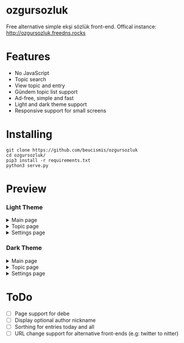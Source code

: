 # ozgursozluk
Free alternative simple ekşi sözlük front-end. Offical instance: http://ozgursozluk.freedns.rocks

# Features
- No JavaScript
- Topic search
- View topic and entry
- Gündem topic list support
- Ad-free, simple and fast
- Light and dark theme support
- Responsive support for small screens

# Installing
```
git clone https://github.com/beucismis/ozgursozluk
cd ozgursozluk/
pip3 install -r requirements.txt
python3 serve.py
```

# Preview

### Light Theme
<details>
    <summary>Main page</summary>
    <img src="https://user-images.githubusercontent.com/40023234/233872317-62e1f1ab-bf19-41df-ab05-e71e594ed690.png"/>
</details>
<details>
    <summary>Topic page</summary>
    <img src="https://user-images.githubusercontent.com/40023234/233871821-6b8552ef-5a00-46f3-bf03-55d998eed10e.png"/>
</details>
<details>
    <summary>Settings page</summary>
    <img src="https://user-images.githubusercontent.com/40023234/233871822-cee6ed68-6b64-41ed-8a60-1cda2d9daea3.png"/>
</details>

### Dark Theme
<details>
    <summary>Main page</summary>
    <img src="https://user-images.githubusercontent.com/40023234/233871824-91d1f4e2-1966-4308-b4e1-08269c57fcf4.png"/>
</details>
<details>
    <summary>Topic page</summary>
    <img src="https://user-images.githubusercontent.com/40023234/233871825-4d7abd29-8829-4964-b166-a28290eb8731.png"/>
</details>
<details>
    <summary>Settings page</summary>
    <img src="https://user-images.githubusercontent.com/40023234/233871826-a9ba3770-c37b-4deb-bf0a-ce1cc1365119.png"/>
</details>

# ToDo
- [ ] Page support for debe
- [ ] Display optional author nickname
- [ ] Sorthing for entries today and all
- [ ] URL change support for alternative front-ends (e.g: twitter to nitter)
